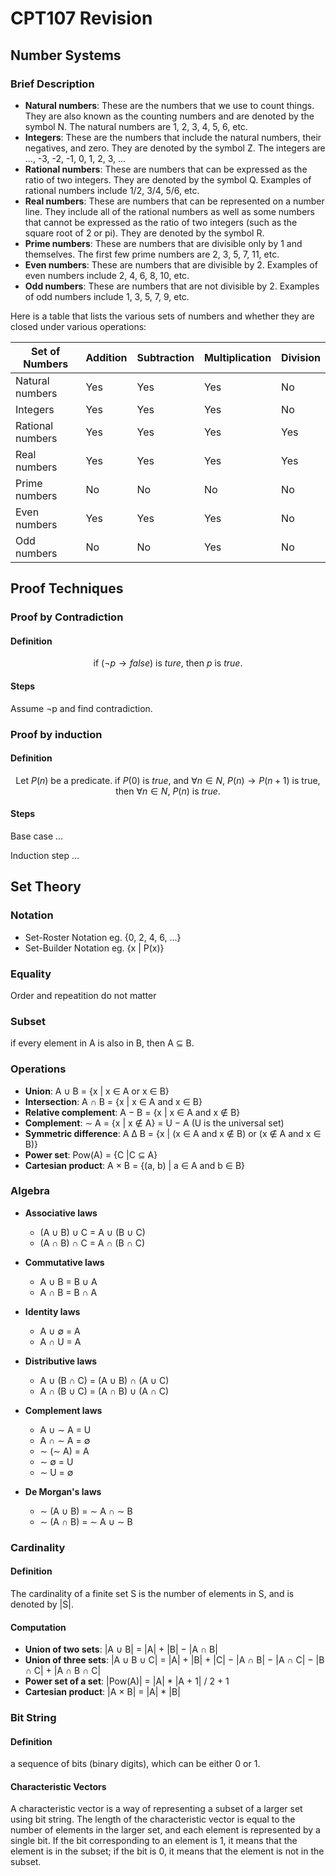 # CPT107 Revision

## Number Systems

### Brief Description

* **Natural numbers**: These are the numbers that we use to count things. They are also known as the counting numbers and are denoted by the symbol N. The natural numbers are 1, 2, 3, 4, 5, 6, etc.
* **Integers**: These are the numbers that include the natural numbers, their negatives, and zero. They are denoted by the symbol Z. The integers are ..., -3, -2, -1, 0, 1, 2, 3, ...
* **Rational numbers**: These are numbers that can be expressed as the ratio of two integers. They are denoted by the symbol Q. Examples of rational numbers include 1/2, 3/4, 5/6, etc.
* **Real numbers**: These are numbers that can be represented on a number line. They include all of the rational numbers as well as some numbers that cannot be expressed as the ratio of two integers (such as the square root of 2 or pi). They are denoted by the symbol R.
* **Prime numbers**: These are numbers that are divisible only by 1 and themselves. The first few prime numbers are 2, 3, 5, 7, 11, etc.
* **Even numbers**: These are numbers that are divisible by 2. Examples of even numbers include 2, 4, 6, 8, 10, etc.
* **Odd numbers**: These are numbers that are not divisible by 2. Examples of odd numbers include 1, 3, 5, 7, 9, etc.



Here is a table that lists the various sets of numbers and whether they are closed under various operations:

| Set of Numbers   | Addition | Subtraction | Multiplication | Division |
| ---------------- | -------- | ----------- | -------------- | -------- |
| Natural numbers  | Yes      | Yes         | Yes            | No       |
| Integers         | Yes      | Yes         | Yes            | No       |
| Rational numbers | Yes      | Yes         | Yes            | Yes      |
| Real numbers     | Yes      | Yes         | Yes            | Yes      |
| Prime numbers    | No       | No          | No             | No       |
| Even numbers     | Yes      | Yes         | Yes            | No       |
| Odd numbers      | No       | No          | Yes            | No       |

## Proof Techniques

### Proof by Contradiction

#### Definition

$$
\text{if } (\neg p \to false) \text{ is } ture \text{, then } p \text{ is } true \text{.}
$$

#### Steps

Assume ¬p and find contradiction.

### Proof by induction

#### Definition

$$
\text{Let } P(n) \text{ be a predicate. if } P(0) \text{ is } true \text{, and } \forall n \in N \text{, } P(n) \to P(n+1) \text{ is true, then } \forall n \in N \text{, } P(n) \text{ is } true.
$$

#### Steps

Base case ...

Induction step ...

## Set Theory

### Notation

- Set-Roster Notation eg. {0, 2, 4, 6, ...}
- Set-Builder Notation eg. {x | P(x)}

### Equality

Order and repeatition do not matter

### Subset

if every element in A is also in B, then A ⊆ B.

### Operations

- **Union**: A ∪ B = {x | x ∈ A or x ∈ B}
- **Intersection**: A ∩ B = {x | x ∈ A and x ∈ B}
- **Relative complement**: A − B = {x | x ∈ A and x ∉ B}
- **Complement**: ∼ A = {x | x ∉ A} = U − A (U is the universal set)
- **Symmetric difference**: A ∆ B = {x | (x ∈ A and x ∉ B) or (x ∉ A and x ∈ B)}
- **Power set**: Pow(A) = {C |C ⊆ A}
- **Cartesian product**: A × B = {(a, b) | a ∈ A and b ∈ B}

### Algebra

- **Associative laws**
  - (A ∪ B) ∪ C = A ∪ (B ∪ C)
  - (A ∩ B) ∩ C = A ∩ (B ∩ C)

- **Commutative laws**
  - A ∪ B = B ∪ A
  - A ∩ B = B ∩ A

- **Identity laws**
  - A ∪ ∅ = A
  - A ∩ U = A

- **Distributive laws**
  - A ∪ (B ∩ C) = (A ∪ B) ∩ (A ∪ C)
  - A ∩ (B ∪ C) = (A ∩ B) ∪ (A ∩ C)

- **Complement laws**
  - A ∪ ∼ A = U
  - A ∩ ∼ A = ∅
  - ∼ (∼ A) = A
  - ∼ ∅ = U
  - ∼ U = ∅

- **De Morgan's laws**
  - ∼ (A ∪ B) = ∼ A ∩ ∼ B
  - ∼ (A ∩ B) = ∼ A ∪ ∼ B

### Cardinality

#### Definition

The cardinality of a finite set S is the number of elements in S, and is denoted by |S|.

#### Computation

- **Union of two sets**: |A ∪ B| = |A| + |B| − |A ∩ B|
- **Union of three sets**: |A ∪ B ∪ C| = |A| + |B| + |C| − |A ∩ B| − |A ∩ C| − |B ∩ C| + |A ∩ B ∩ C|
- **Power set of a set**: |Pow(A)| = |A| * |A + 1| / 2 + 1
- **Cartesian product**: |A × B| = |A| * |B|

### Bit String

#### Definition

a sequence of bits (binary digits), which can be either 0 or 1.

#### Characteristic Vectors

A characteristic vector is a way of representing a subset of a larger set using bit string. The length of the characteristic vector is equal to the number of elements in the larger set, and each element is represented by a single bit. If the bit corresponding to an element is 1, it means that the element is in the subset; if the bit is 0, it means that the element is not in the subset.
